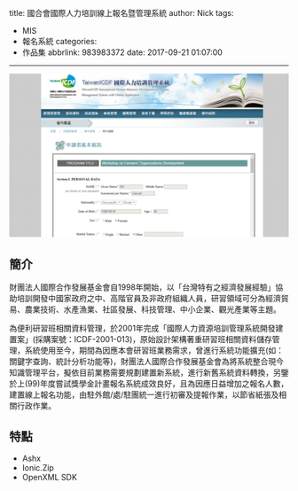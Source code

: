 title: 國合會國際人力培訓線上報名暨管理系統
author: Nick
tags:
  - MIS
  - 報名系統
categories:
  - 作品集
abbrlink: 983983372
date: 2017-09-21 01:07:00
---

![](/images/img-16.png)

## 簡介
財團法人國際合作發展基金會自1998年開始，以「台灣特有之經濟發展經驗」協助培訓開發中國家政府之中、高階官員及非政府組織人員，研習領域可分為經濟貿易、農業技術、水產漁業、社區發展、科技管理、中小企業、觀光產業等主題。

為便利研習班相關資料管理，於2001年完成「國際人力資源培訓管理系統開發建置案」(採購案號：ICDF-2001-013)，原始設計架構著重研習班相關資料儲存管理，系統使用至今，期間為因應本會研習班業務需求，曾進行系統功能擴充(如：關鍵字查詢、統計分析功能等)，財團法人國際合作發展基金會為將系統整合現今知識管理平台，擬依目前業務需要規劃建置新系統，進行新舊系統資料轉換，另鑒於上(99)年度嘗試獎學金計畫報名系統成效良好，且為因應日益增加之報名人數，建置線上報名功能，由駐外館/處/駐團統一進行初審及提報作業，以節省紙張及相關行政作業。

## 特點
- Ashx
- Ionic.Zip
- OpenXML SDK